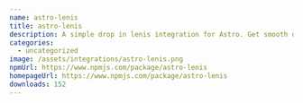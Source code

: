 ```yaml
---
name: astro-lenis
title: astro-lenis
description: A simple drop in lenis integration for Astro. Get smooth or die trying.
categories:
  - uncategorized
image: /assets/integrations/astro-lenis.png
npmUrl: https://www.npmjs.com/package/astro-lenis
homepageUrl: https://www.npmjs.com/package/astro-lenis
downloads: 152
---
```

